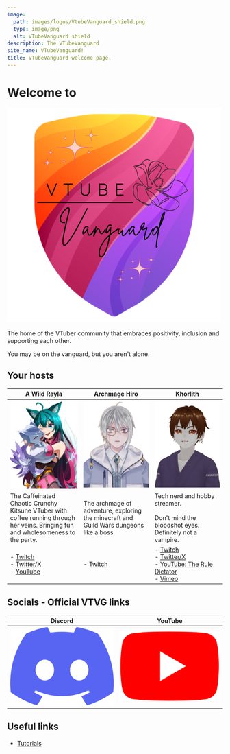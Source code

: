```yaml
---
image:
  path: images/logos/VtubeVanguard_shield.png
  type: image/png
  alt: VTubeVanguard shield
description: The VTubeVanguard
site_name: VTubeVanguard!
title: VTubeVanguard welcome page.
---
```


# Welcome to 

![VtubeVanguard_shield.png](images/logos/VtubeVanguard_shield.png)

The home of the VTuber community that embraces positivity, inclusion and supporting each other.

You may be on the vanguard, but you aren't alone.

## Your hosts

<style>
table th:first-of-type {
    width: 34%;
}
table th:nth-of-type(2) {
    width: 33%;
}
table th:nth-of-type(3) {
    width: 33%;
}
</style>

| <center>A Wild Rayla</center>                                                                                                                          | <center>Archmage Hiro</center>                                                                           | <center>Khorlith</center>                                                                                                                                                                                                      |
| ----------------------------------------------------------------------------------------------------------------------------------------------- | --------------------------------------------------------------------------------------- | ------------------------------------------------------------------------------------------------------------------------------------------------------------------------------------------------------------- |
| ![a_wild_rayla.png](images/avatars/a_wild_rayla.png)                                                                                            | ![Archmage_Hiro.png](images/avatars/Archmage_Hiro.png)                                  | ![Khorlith.png](images/avatars/Khorlith.png)                                                                                                                                                                  |
| The Caffeinated Chaotic Crunchy Kitsune VTuber with coffee running through her veins. Bringing fun and wholesomeness to the party.              | The archmage of adventure, exploring the minecraft and Guild Wars dungeons like a boss. | Tech nerd and hobby streamer. <br><br>Don't mind the bloodshot eyes. Definitely not a vampire.                                                                                                                |
| - [Twitch](https://www.twitch.tv/a_wild_rayla)<br>- [Twitter/X](https://x.com/A_Wild_Rayla)<br>- [YouTube](https://www.youtube.com/@AWildRayla) | - [Twitch](https://www.twitch.tv/archmage_hirovt)                                       | - [Twitch](https://www.twitch.tv/khorlith)<br>- [Twitter/X](https://x.com/Khorlith)<br>- [YouTube: The Rule Dictator](https://www.youtube.com/@Khorlith)<br>- [Vimeo](https://vimeo.com/channels/1839287)<br> |

## Socials - Official VTVG links

| <center>Discord</center>                                                                   | <center>YouTube</center>                                                                                   |
| ------------------------------------------------------------------------- | ----------------------------------------------------------------------------------------- |
| [![Discord.png](images/logos/Discord.png)](https://discord.gg/Bruf6xbzXG) | [![VTVG_YT_Banner.png](images/logos/YouTube.png)](https://www.youtube.com/@VtubeVanguard) |

## Useful links

- [Tutorials](tutorials/)

